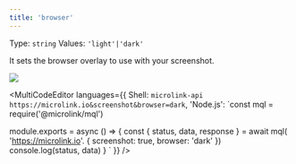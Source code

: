 ```yaml
---
title: 'browser'
--- 
```


Type: `string`
Values: `'light'|'dark'`

It sets the browser overlay to use with your screenshot.

![](https://api.microlink.io/?url=https://microlink.io&screenshot&browser=light&embed=screenshot.url)

<MultiCodeEditor languages={{
  Shell: `microlink-api https://microlink.io&screenshot&browser=dark`,
  'Node.js': `const mql = require('@microlink/mql')
 
module.exports = async () => {
  const { status, data, response } = await mql(
    'https://microlink.io'. { 
      screenshot: true,
      browser: 'dark'
  })
  console.log(status, data)
}
  `
  }} 
/>
